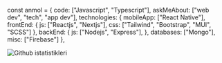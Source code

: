 const anmol = {
    code: ["Javascript", "Typescript"],
    askMeAbout: ["web dev", "tech", "app dev"],
    technologies: {
        mobileApp: ["React Native"],
        frontEnd: {
            js: ["Reactjs", "Nextjs"],
            css: ["Tailwind", "Bootstrap", "MUI", "SCSS"]
        },
        backEnd: {
            js: ["Nodejs", "Express"],
        },
        databases: ["Mongo"],
        misc: ["Firebase"]
    },



![Github istatistikleri]( https://github-readme-stats.vercel.app/api?username=hsynerkl&theme=highcontrast&show_icons=true&count_private=true )
